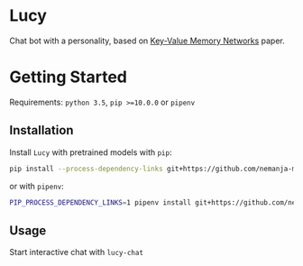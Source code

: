 # Lucy

Chat bot with a personality, based on [Key-Value Memory Networks](https://arxiv.org/pdf/1606.03126.pdf) paper.

# Getting Started

Requirements: `python 3.5`, `pip >=10.0.0` or `pipenv`

## Installation

Install `Lucy` with pretrained models with `pip`:

```bash
pip install --process-dependency-links git+https://github.com/nemanja-m/lucy.git@master#egg=lucy-bot
```

or with `pipenv`:

```bash
PIP_PROCESS_DEPENDENCY_LINKS=1 pipenv install git+https://github.com/nemanja-m/lucy.git@master#egg=lucy-bot
```

## Usage

Start interactive chat with `lucy-chat`
